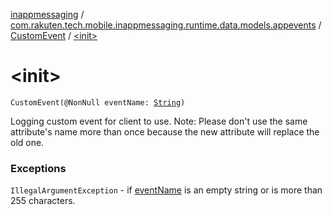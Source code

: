 [inappmessaging](../../index.md) / [com.rakuten.tech.mobile.inappmessaging.runtime.data.models.appevents](../index.md) / [CustomEvent](index.md) / [&lt;init&gt;](./-init-.md)

# &lt;init&gt;

`CustomEvent(@NonNull eventName: `[`String`](https://kotlinlang.org/api/latest/jvm/stdlib/kotlin/-string/index.html)`)`

Logging custom event for client to use.
Note: Please don't use the same attribute's name more than once
because the new attribute will replace the old one.

### Exceptions

`IllegalArgumentException` - if [eventName](#) is an empty string or is more than 255 characters.